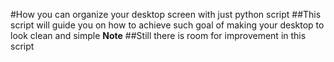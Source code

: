 #How you can organize your desktop screen with just python script
##This script will guide you on how to achieve such goal of making your desktop to look clean and simple
**Note**
##Still there is room for improvement in this script
